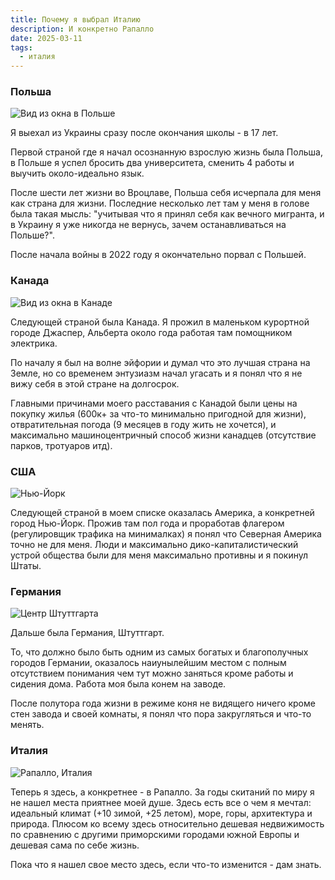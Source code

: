 ```yaml
---
title: Почему я выбрал Италию
description: И конкретно Рапалло
date: 2025-03-11
tags:
  - италия
---
```


### Польша
![Вид из окна в Польше](poland.jpg)

Я выехал из Украины сразу после окончания школы - в 17 лет.  

Первой страной где я начал осознанную взрослую жизнь была Польша, в Польше я успел бросить два университета, сменить 4 работы и выучить около-идеально язык. 

После шести лет жизни во Вроцлаве, Польша себя исчерпала для меня как страна для жизни. Последние несколько лет там у меня в голове была такая мысль: "учитывая что я принял себя как вечного мигранта, и в Украину я уже никогда не вернусь, зачем останавливаться на Польше?".  

После начала войны в 2022 году я окончательно порвал с Польшей.

### Канада
![Вид из окна в Канаде](canada.jpg)

Следующей страной была Канада. Я прожил в маленьком курортной городе Джаспер, Альберта около года работая там помощником электрика.  

По началу я был на волне эйфории и думал что это лучшая страна на Земле, но со временем энтузиазм начал угасать и я понял что я не вижу себя в этой стране на долгосрок.  

Главными причинами моего расставания с Канадой были цены на покупку жилья (600к+ за что-то минимально пригодной для жизни), отвратительная погода (9 месяцев в году жить не хочется), и максимально машиноцентричный способ жизни канадцев (отсутствие парков, тротуаров итд).

### США
![Нью-Йорк](usa.jpg)

Следующей страной в моем списке оказалась Америка, а конкретней город Нью-Йорк.
Прожив там пол года и проработав флагером (регулировщик трафика на минималках) я понял что Северная Америка точно не для меня. Люди и максимально дико-капиталистический устрой общества были для меня максимально противны и я покинул Штаты.

### Германия
![Центр Штуттгарта](germany.jpg)

Дальше была Германия, Штуттгарт.  

То, что должно было быть одним из самых богатых и благополучных городов Германии, оказалось наиунылейшим местом с полным отсутствием понимания чем тут можно заняться кроме работы и сидения дома. Работа моя была конем на заводе.  

После полутора года жизни в режиме коня не видящего ничего кроме стен завода и своей комнаты, я понял что пора закругляться и что-то менять.

### Италия
![Рапалло, Италия](italy.jpg)

Теперь я здесь, а конкретнее - в Рапалло. За годы скитаний по миру я не нашел места приятнее моей душе. Здесь есть все о чем я мечтал: идеальный климат (+10 зимой, +25 летом), море, горы, архитектура и природа. Плюсом ко всему здесь относительно дешевая недвижимость по сравнению с другими приморскими городами южной Европы и дешевая сама по себе жизнь.  

Пока что я нашел свое место здесь, если что-то изменится - дам знать.